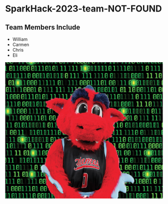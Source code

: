 # SparkHack-2023-team-NOT-FOUND
## Team Members Include
- William
- Carmen
- Chris
- Eli



![Funny Sparky Image](Spark_Hacks_Icon.png)

